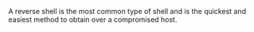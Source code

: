 A reverse shell is the most common type of shell and is the quickest and easiest method to obtain over a compromised host.
